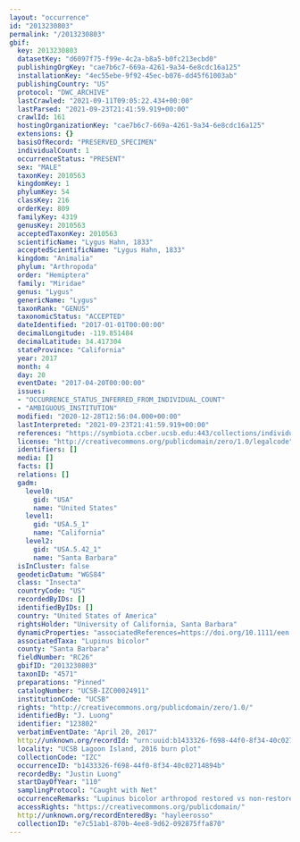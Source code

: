 ```yaml
---
layout: "occurrence"
id: "2013230803"
permalink: "/2013230803"
gbif:
  key: 2013230803
  datasetKey: "d6097f75-f99e-4c2a-b8a5-b0fc213ecbd0"
  publishingOrgKey: "cae7b6c7-669a-4261-9a34-6e8cdc16a125"
  installationKey: "4ec55ebe-9f92-45ec-b076-dd45f61003ab"
  publishingCountry: "US"
  protocol: "DWC_ARCHIVE"
  lastCrawled: "2021-09-11T09:05:22.434+00:00"
  lastParsed: "2021-09-23T21:41:59.919+00:00"
  crawlId: 161
  hostingOrganizationKey: "cae7b6c7-669a-4261-9a34-6e8cdc16a125"
  extensions: {}
  basisOfRecord: "PRESERVED_SPECIMEN"
  individualCount: 1
  occurrenceStatus: "PRESENT"
  sex: "MALE"
  taxonKey: 2010563
  kingdomKey: 1
  phylumKey: 54
  classKey: 216
  orderKey: 809
  familyKey: 4319
  genusKey: 2010563
  acceptedTaxonKey: 2010563
  scientificName: "Lygus Hahn, 1833"
  acceptedScientificName: "Lygus Hahn, 1833"
  kingdom: "Animalia"
  phylum: "Arthropoda"
  order: "Hemiptera"
  family: "Miridae"
  genus: "Lygus"
  genericName: "Lygus"
  taxonRank: "GENUS"
  taxonomicStatus: "ACCEPTED"
  dateIdentified: "2017-01-01T00:00:00"
  decimalLongitude: -119.851484
  decimalLatitude: 34.417304
  stateProvince: "California"
  year: 2017
  month: 4
  day: 20
  eventDate: "2017-04-20T00:00:00"
  issues:
  - "OCCURRENCE_STATUS_INFERRED_FROM_INDIVIDUAL_COUNT"
  - "AMBIGUOUS_INSTITUTION"
  modified: "2020-12-28T12:56:04.000+00:00"
  lastInterpreted: "2021-09-23T21:41:59.919+00:00"
  references: "https://symbiota.ccber.ucsb.edu:443/collections/individual/index.php?occid=123802"
  license: "http://creativecommons.org/publicdomain/zero/1.0/legalcode"
  identifiers: []
  media: []
  facts: []
  relations: []
  gadm:
    level0:
      gid: "USA"
      name: "United States"
    level1:
      gid: "USA.5_1"
      name: "California"
    level2:
      gid: "USA.5.42_1"
      name: "Santa Barbara"
  isInCluster: false
  geodeticDatum: "WGS84"
  class: "Insecta"
  countryCode: "US"
  recordedByIDs: []
  identifiedByIDs: []
  country: "United States of America"
  rightsHolder: "University of California, Santa Barbara"
  dynamicProperties: "associatedReferences=https://doi.org/10.1111/een.12721; associatedReferences=https://escholarship.org/uc/item/64c550mk"
  associatedTaxa: "Lupinus bicolor"
  county: "Santa Barbara"
  fieldNumber: "RC26"
  gbifID: "2013230803"
  taxonID: "4571"
  preparations: "Pinned"
  catalogNumber: "UCSB-IZC00024911"
  institutionCode: "UCSB"
  rights: "http://creativecommons.org/publicdomain/zero/1.0/"
  identifiedBy: "J. Luong"
  identifier: "123802"
  verbatimEventDate: "April 20, 2017"
  http://unknown.org/recordId: "urn:uuid:b1433326-f698-44f0-8f34-40c02714894b"
  locality: "UCSB Lagoon Island, 2016 burn plot"
  collectionCode: "IZC"
  occurrenceID: "b1433326-f698-44f0-8f34-40c02714894b"
  recordedBy: "Justin Luong"
  startDayOfYear: "110"
  samplingProtocol: "Caught with Net"
  occurrenceRemarks: "Lupinus bicolor arthropod restored vs non-restored project comparison"
  accessRights: "https://creativecommons.org/publicdomain/"
  http://unknown.org/recordEnteredBy: "hayleerosso"
  collectionID: "e7c51ab1-870b-4ee8-9d62-092875ffa870"
---
```

